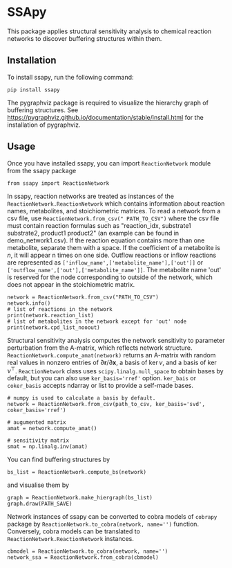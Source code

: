 # SSApy

This package applies structural sensitivity analysis to chemical reaction networks to discover buffering structures within them.


## Installation
To install ssapy, run the following command:

```
pip install ssapy
```
The pygraphviz package is required to visualize the hierarchy graph of buffering structures.
See https://pygraphviz.github.io/documentation/stable/install.html for the installation of pygraphviz.

## Usage
Once you have installed ssapy, you can import ```ReactionNetwork``` module from the ssapy package
```
from ssapy import ReactionNetwork
```
In ssapy, reaction networks are treated as instances of the ```ReactionNetwork.ReactionNetwork``` which contains information about reaction names, metabolites, and stoichiometric matrices.
To read a network from a csv file, use ```ReactionNetwork.from_csv(" PATH_TO_CSV")``` where the csv file must contain reaction formulas such as "reaction_idx, substrate1 substrate2, product1 product2" (an example can be found in demo_network1.csv).
If the reaction equation contains more than one metabolite, separate them with a space.
If the coefficient of a metabolite is $n$, it will appear n times on one side.
Outflow reactions or inflow reactions are represented as `['inflow_name',['metabolite_name'],['out']]` or `['outflow_name',['out'],['metabolite_name']]`.
The metabolite name 'out' is reserved for the node corresponding to outside of the network, which does not appear in the stoichiometric matrix.
```
network = ReactionNetwork.from_csv("PATH_TO_CSV")
network.info()
# list of reactions in the network
print(network.reaction_list)
# list of metabolites in the network except for 'out' node
print(network.cpd_list_nooout)
```
Structural sensitivity analysis computes the network sensitivity to parameter perturbation from the A-matrix, which reflects network structure.
`ReactionNetwork.compute_amat(network)` returns an A-matrix with random real values in nonzero entries of $\partial \boldsymbol r / \partial \boldsymbol x$, a basis of $\ker \nu$, and a basis of $\ker \nu^\top$.
`ReactionNetwork` class uses `scipy.linalg.null_space` to obtain bases by default, but you can also use `ker_basis='rref'` option.
`ker_bais` or `coker_basis` accepts ndarray or list to provide a self-made bases.
```
# numpy is used to calculate a basis by default.
network = ReactionNetwork.from_csv(path_to_csv, ker_basis='svd', coker_basis='rref')

# augumented matrix
amat = network.compute_amat()

# sensitivity matrix
smat = np.linalg.inv(amat)
```

You can find buffering structures by
```
bs_list = ReactionNetwork.compute_bs(network)
```
and visualise them by
```
graph = ReactionNetwork.make_hiergraph(bs_list)
graph.draw(PATH_SAVE)
```

Network instances of ssapy can be converted to cobra models of `cobrapy` package by `ReactionNetwork.to_cobra(network, name='')` function.
Conversely, cobra models can be translated to `ReactionNetwork.ReactionNetwork` instances.
```
cbmodel = ReactionNetwork.to_cobra(network, name='')
network_ssa = ReactionNetwork.from_cobra(cbmodel)
```
